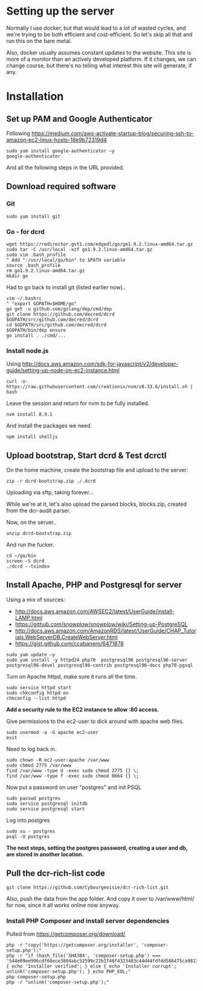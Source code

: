 # Setting up the server

Normally I use docker, but that would lead to a lot of wasted cycles, and we're trying to be both efficient and cost-efficient. So let's skip all that and run this on the bare metal.

Also, docker usually assumes constant updates to the website. This site is more of a monitor than an actively developed platform. If it changes, we can change course, but there's no telling what interest this site will generate, if any.

# Installation

## Set up PAM and Google Authenticator

Following https://medium.com/aws-activate-startup-blog/securing-ssh-to-amazon-ec2-linux-hosts-18e9b72319d4

```
sudo yum install google-authenticator –y
google-authenticator
```
And all the following steps in the URL provided.

## Download required software

### Git

```
sudo yum install git
```

### Go - for dcrd

```
wget https://redirector.gvt1.com/edgedl/go/go1.9.2.linux-amd64.tar.gz
sudo tar -C /usr/local -xzf go1.9.2.linux-amd64.tar.gz 
sudo vim .bash_profile
^ Add ":/usr/local/go/bin" to $PATH variable
source .bash_profile
rm go1.9.2.linux-amd64.tar.gz
mkdir go
```

Had to go back to install git (listed earlier now)..

```
vim ~/.bashrc
^ "export GOPATH=$HOME/go"
go get -u github.com/golang/dep/cmd/dep
git clone https://github.com/decred/dcrd $GOPATH/src/github.com/decred/dcrd
cd $GOPATH/src/github.com/decred/dcrd
$GOPATH/bin/dep ensure
go install . ./cmd/...
```

### Install node.js

Using http://docs.aws.amazon.com/sdk-for-javascript/v2/developer-guide/setting-up-node-on-ec2-instance.html

```
curl -o- https://raw.githubusercontent.com/creationix/nvm/v0.33.6/install.sh | bash
```

Leave the session and return for nvm to be fully installed.

```
nvm install 8.9.1
```

And install the packages we need.

```
npm install shelljs
```


## Upload bootstrap, Start dcrd & Test dcrctl

On the home machine, create the bootstrap file and upload to the server:

```
zip -r dcrd-bootstrap.zip ./.dcrd
```

Uploading via sftp, taking forever...

While we're at it, let's also upload the parsed blocks, blocks.zip, created from the dcr-audit parser.

Now, on the server..

```
unzip dcrd-bootstrap.zip
```

And run the fucker.

```
cd ~/go/bin
screen -S dcrd
./dcrd --txindex
```


## Install Apache, PHP and Postgresql for server

Using a mix of sources:
- http://docs.aws.amazon.com/AWSEC2/latest/UserGuide/install-LAMP.html
- https://github.com/snowplow/snowplow/wiki/Setting-up-PostgreSQL
- http://docs.aws.amazon.com/AmazonRDS/latest/UserGuide/CHAP_Tutorials.WebServerDB.CreateWebServer.html
- https://gist.github.com/ccabanero/6471878


```
sudo yum update –y
sudo yum install -y httpd24 php70  postgresql96 postgresql96-server postgresql96-devel postgresql96-contrib postgresql96-docs php70-pgsql
```

Turn on Apache httpd, make sure it runs all the time.

```
sudo service httpd start
sudo chkconfig httpd on
chkconfig --list httpd
```

**Add a security rule to the EC2 instance to allow :80 access.**

Give permissions to the ec2-user to dick around with apache web files.

```
sudo usermod -a -G apache ec2-user
exit
```

Need to log back in.

```
sudo chown -R ec2-user:apache /var/www
sudo chmod 2775 /var/www
find /var/www -type d -exec sudo chmod 2775 {} \;
find /var/www -type f -exec sudo chmod 0664 {} \;
```

Now put a password on user "postgres" and init PSQL

```
sudo passwd postgres
sudo service postgresql initdb
sudo service postgresql start
```

Log into postgres

```
sudo su - postgres
psql -U postgres
```

**The next steps, setting the postgres password, creating a user and db, are stored in another location.**

## Pull the dcr-rich-list code

```
git clone https://github.com/Cybourgeoisie/dcr-rich-list.git
```

Also, push the data from the app folder. And copy it over to /var/www/html/ for now, since it all works online now anyway.

### Install PHP Composer and install server dependencies

Pulled from https://getcomposer.org/download/

```
php -r "copy('https://getcomposer.org/installer', 'composer-setup.php');"
php -r "if (hash_file('SHA384', 'composer-setup.php') === '544e09ee996cdf60ece3804abc52599c22b1f40f4323403c44d44fdfdd586475ca9813a858088ffbc1f233e9b180f061') { echo 'Installer verified'; } else { echo 'Installer corrupt'; unlink('composer-setup.php'); } echo PHP_EOL;"
php composer-setup.php
php -r "unlink('composer-setup.php');"
```
